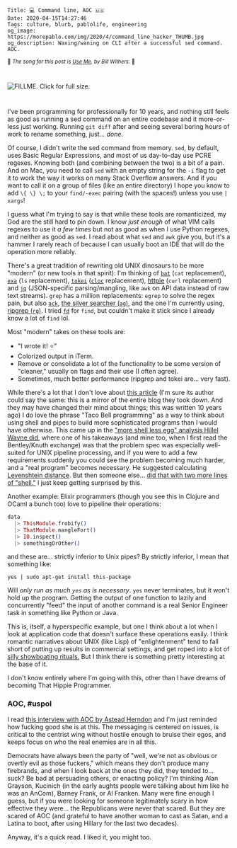     Title: 💻 Command line, AOC 🇺🇸
    Date: 2020-04-15T14:27:46
    Tags: culture, blurb, pablolife, engineering
    og_image: https://morepablo.com/img/2020/4/command_line_hacker_THUMB.jpg
    og_description: Waxing/waning on CLI after a successful sed command. AOC.

<small>🎵 <em>The song for this post is <a href="https://www.youtube.com/watch?v=NuYDKzky4z0">Use Me</a>, by Bill Withers.</em> 🎵</small>

<div class="caption-img-block" style="margin: 25px auto">
<img src="/img/2020/4/command_line_hacker_THUMB.jpg" alt="FILLME. Click for full size." style="margin: 15px auto;" />
</div>

I've been programming for professionally for 10 years, and nothing still feels as
good as running a sed command on an entire codebase and it more-or-less just
working. Running `git diff` after and seeing several boring hours of work to
rename something, just… _done_.

Of course, I didn't write the sed command from memory. `sed`, by default, uses
Basic Regular Expressions, and most of us day-to-day use PCRE regexes. Knowing
both (and combining between the two) is a bit of a pain. And on Mac, you need to
call `sed` with an empty string for the `-i` flag to get it to work the way it
works on many Stack Overflow answers. And if you want to call it on a group of
files (like an entire directory) I hope you know to add `\{ \} \;` to your
`find/-exec` pairing (with the spaces!) unless you use `| xargs`!

I guess what I'm trying to say is that while these tools are romanticized,
my God are the still hard to pin down. I know _just enough_ of what VIM
calls regexes to use it _a few times_ but not as good as when I use Python
regexes, and neither as good as `sed`. I read about what `sed` and `awk` give
you, but it's a hammer I rarely reach of because I can usually boot an IDE that
will do the operation more reliably.

There's a great tradition of rewriting old UNIX dinosaurs to be more "modern"
(or new tools in that spirit): I'm thinking of [`bat`][12] (`cat` replacement),
[`exa`][13] (`ls` replacement), [`tokei`][14] ([`cloc`][15] replacement),
[httpie][16] (`curl` replacement) and [`jq`][17] (JSON-specific parsing/mangling,
like `awk` on API data instead of raw text streams). `grep` has a million
replacements: `egrep` to solve the regex pain, but also [`ack`][18], [the silver
searcher (`ag`)][19], and the one I'm currently using, [ripgrep (`rg`)][20].
I tried [`fd`][11] for `find`, but couldn't make it stick since I already know a
lot of `find` lol.

Most "modern" takes on these tools are:

- "I wrote it! ⭐️"
- Colorized output in iTerm.
- Remove or consolidate a lot of the functionality to be some version of
  "cleaner," usually on flags and their use (I often agree).
- Sometimes, much better performance (ripgrep and tokei are… very fast).

While there's a lot that I don't love about [this article][21] (I'm sure its
author could say the same: this is a mirror of the entire blog they took down.
And they may have changed their mind about things; this was written 10 years
ago) I do love the phrase "Taco Bell programming" as a way to think about using
shell and pipes to build more sophisticated programs than I would have
otherwise. This came up in the ["more shell less egg" analysis Hillel Wayne
did][22], where one of his takeaways (and mine too, when I first read the
Bentley/Knuth exchange) was that the problem spec was especially well-suited for
UNIX pipeline processing, and if you were to add a few requirements suddenly you
could see the problem becoming much harder, and a "real program" becomes
necessary. He suggested calculating [Levenshtein distance][23]. But then someone
else… [did that with two more lines of "shell."][24] I just keep getting
surprised by this.

Another example: Elixir programmers (though you see this in Clojure and OCaml a
bunch too) love to pipeline their operations:

```elixir
data
  |> ThisModule.frobify()
  |> ThatModule.mangleFort()
  |> IO.inspect()
  |> somethingOrOther()
```

and these are… strictly inferior to Unix pipes? By strictly inferior, I mean
that something like:

```
yes | sudo apt-get install this-package
```

Will _only run as much `yes` as is necessary_. `yes` never terminates, but it
won't hold up the program. Getting the output of one function to lazily and
concurrently "feed" the input of another command is a real Senior
Engineer task in something like Python or Java.

This is, itself, a hyperspecific example, but one I think about a lot when I
look at application code that doesn't surface these operations easily. I think
romantic narratives about UNIX (like Lisp) of "enlightenment" tend to fall short of
putting up results in commercial settings, and get roped into a lot of [silly
showboating rituals.][25] But I think there is something pretty interesting at
the base of it.

I don't know entirely where I'm going with this, other than I have dreams of
becoming That Hippie Programmer.

### AOC, #uspol

I read [this interview with AOC by Astead Herndon][1] and I'm just reminded how
fucking good she is at this. The messaging is centered on issues, is critical to
the centrist wing without hostile enough to bruise their egos, and keeps focus
on who the real enemies are in all this.

Democrats have always been the party of "well, we're not as obvious or overtly
evil as those fuckers," which means they don't produce many firebrands, and
when I look back at the ones they did, they tended to… suck? Be bad at
persuading others, or enacting policy? I'm thinking Alan Grayson, Kucinich (in
the early aughts people were talking about him like he was an AnCom), Barney
Frank, or Al Franken. Many were fine enough I guess, but if you were looking for
someone legitimately scary in how effective they were… the Republicans were
never that scared. But they are scared of AOC (and grateful to have another
woman to cast as Satan, and a Latina to boot, after using Hillary for the last
two decades).

Anyway, it's a quick read. I liked it, you might too.

   [1]: https://www.nytimes.com/2020/04/13/us/politics/aoc-progressives-joe-biden.html
   [11]: https://github.com/sharkdp/fd
   [12]: https://github.com/sharkdp/bat
   [13]: https://the.exa.website/
   [14]: https://docs.rs/tokei/11.1.0/tokei/
   [15]: https://github.com/AlDanial/cloc
   [16]: https://httpie.org/
   [17]: https://stedolan.github.io/jq/
   [18]: https://beyondgrep.com/
   [19]: https://geoff.greer.fm/ag/
   [20]: https://github.com/BurntSushi/ripgrep
   [21]: http://widgetsandshit.com/teddziuba/2010/10/taco-bell-programming.html
   [22]: https://buttondown.email/hillelwayne/archive/donald-knuth-was-framed/
   [23]: https://en.wikipedia.org/wiki/Levenshtein_distance
   [24]: https://www.spinellis.gr/blog/20200225/index.html
   [25]: /2018/03/engineer-showboating.html
